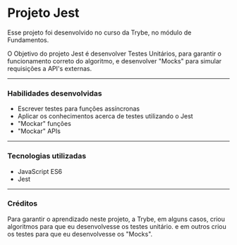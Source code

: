 # Projeto Jest
  Esse projeto foi desenvolvido no curso da Trybe, no módulo de Fundamentos.

  O Objetivo do projeto Jest é desenvolver Testes Unitários, para garantir o funcionamento correto do algoritmo, e desenvolver "Mocks" para simular requisições a API's externas.


---

### Habilidades desenvolvidas
- Escrever testes para funções assíncronas
- Aplicar os conhecimentos acerca de testes utilizando o Jest
- "Mockar" funções
- "Mockar" APIs

---

### Tecnologias utilizadas
- JavaScript ES6
- Jest

---

### Créditos
  Para garantir o aprendizado neste projeto, a Trybe, em alguns casos, criou algoritmos para que eu desenvolvesse os testes unitário. e em outros criou os testes para que eu desenvolvesse os "Mocks".
